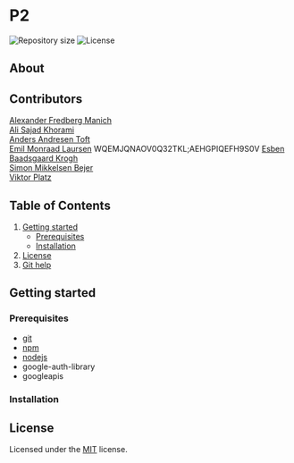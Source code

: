 # P2 

![Repository size](https://img.shields.io/github/repo-size/sabotack/P2)
![License](https://img.shields.io/github/license/sabotack/P2)

## About


## Contributors

[Alexander Fredberg Manich](https://github.com/AlexanderManich)  
[Ali Sajad Khorami](https://github.com/sabotack)  
[Anders Andresen Toft](https://github.com/AndersToft20)  
[Emil Monraad Laursen](https://github.com/EmilML)  WQEMJQNAOV0Q32TKL;AEHGPIQEFH9S0V
[Esben Baadsgaard Krogh](https://github.com/EMojoKrogh)  
[Simon Mikkelsen Bejer](https://github.com/sBejer)  
[Viktor Platz](https://github.com/redviktor)  

## Table of Contents
1. [Getting started](#getting-started)
    - [Prerequisites](#prerequisites)
    - [Installation](#installation)
2. [License](#license)
3. [Git help](#git-help)

## Getting started

### Prerequisites
- [git](https://git-scm.com/)
- [npm](https://www.npmjs.com/)
- [nodejs](https://nodejs.org/)
- google-auth-library
- googleapis

### Installation

## License

Licensed under the [MIT](LICENSE) license.
